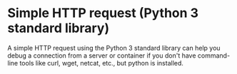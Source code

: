 # Simple HTTP request (Python 3 standard library)

A simple HTTP request using the Python 3 standard library can help you debug a connection from a server or container if you don't have command-line tools like curl, wget, netcat, etc., but python is installed.
